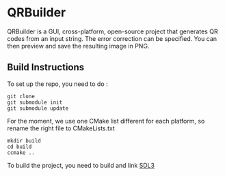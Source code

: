 # QRBuilder
QRBuilder is a GUI, cross-platform, open-source project that generates QR codes from an input string.
The error correction can be specified.
You can then preview and save the resulting image in PNG.

## Build Instructions
To set up the repo, you need to do :
```
git clone
git submodule init
git submodule update
```
For the moment, we use one CMake list different for each platform, so rename the right file to CMakeLists.txt
```
mkdir build
cd build
ccmake ..
```
To build the project, you need to build and link [SDL3](https://github.com/libsdl-org/SDL)
